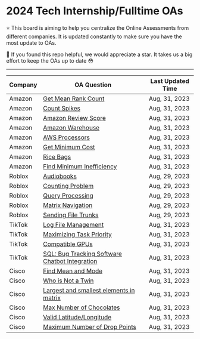 # 2024 Tech Internship/Fulltime OAs

⭐️ This board is aiming to help you centralize the Online Assessments from different companies. It is updated constantly to make sure you have the most update to OAs.

🙏 If you found this repo helpful, we would appreciate a star. It takes us a big effort to keep the OAs up to date 😳

---

| Company | OA Question | Last Updated Time |
| --- | --- | --- |
| Amazon | [Get Mean Rank Count](https://fastprep.gitbook.io/amazon-2024-oa/2023-june-aug/get-mean-rank-count-or-intern) | Aug, 31, 2023 |
| Amazon | [Count Spikes](https://fastprep.gitbook.io/amazon-2024-oa/2023-june-aug/count-spikes) | Aug, 31, 2023 |
| Amazon | [Amazon Review Score](https://fastprep.gitbook.io/amazon-2024-oa/2023-june-aug/amazon-review-score) | Aug, 31, 2023 |
| Amazon | [Amazon Warehouse](https://fastprep.gitbook.io/amazon-2024-oa/2023-june-aug/amazon-warehouse) | Aug, 31, 2023 |
| Amazon | [AWS Processors](https://fastprep.gitbook.io/amazon-2024-oa/2023-june-aug/aws-processors) | Aug, 31, 2023 |
| Amazon | [Get Minimum Cost](https://fastprep.gitbook.io/amazon-2024-oa/2023-june-aug/get-minimum-cost) | Aug, 31, 2023 |
| Amazon | [Rice Bags](https://fastprep.gitbook.io/amazon-2024-oa/2023-june-aug/rice-bags) | Aug, 31, 2023 |
| Amazon | [Find Minimum Inefficiency](https://fastprep.gitbook.io/amazon-2024-oa/2023-june-aug/find-minimum-inefficiency) | Aug, 31, 2023 |
| Roblox | [Audiobooks](https://fastprep.gitbook.io/roblox-2024-oa/) | Aug, 29, 2023 |
| Roblox | [Counting Problem](https://fastprep.gitbook.io/roblox-2024-oa/counting-problem-or-ng) | Aug, 29, 2023 |
| Roblox | [Query Processing](https://fastprep.gitbook.io/roblox-2024-oa/query-processing-or-ng) | Aug, 29, 2023 |
| Roblox | [Matrix Navigation](https://fastprep.gitbook.io/roblox-2024-oa/matrix-navigation-or-intern) | Aug, 29, 2023 |
| Roblox | [Sending File Trunks](https://fastprep.gitbook.io/roblox-2024-oa/sending-file-trunks-or-intern) | Aug, 29, 2023 |
| TikTok | [Log File Management](https://fastprep.gitbook.io/tiktok-2024-oa/) | Aug, 31, 2023 |
| TikTok | [Maximizing Task Priority](https://fastprep.gitbook.io/tiktok-2024-oa/maximizing-task-priority-or-ng) | Aug, 31, 2023 |
| TikTok | [Compatible GPUs](https://fastprep.gitbook.io/tiktok-2024-oa/compatible-gpus-or-ng) | Aug, 31, 2023 |
| TikTok | [SQL: Bug Tracking Software Chatbot Integration](https://fastprep.gitbook.io/tiktok-2024-oa/sql-bug-tracking-software-chatbot-integration-or-intern) | Aug, 31, 2023 |
| Cisco | [Find Mean and Mode](https://fastprep.gitbook.io/cisco-2024-oa/) | Aug, 31, 2023 |
| Cisco | [Who is Not a Twin](https://fastprep.gitbook.io/cisco-2024-oa/who-is-not-a-twin-or-intern) | Aug, 31, 2023 |
| Cisco | [Largest and smallest elements in matrix](https://fastprep.gitbook.io/cisco-2024-oa/largest-and-smallest-elements-in-matrix-or-intern) | Aug, 31, 2023 |
| Cisco | [Max Number of Chocolates](https://fastprep.gitbook.io/cisco-2024-oa/max-number-of-chocolates-or-intern) | Aug, 31, 2023 |
| Cisco | [Valid Latitude/Longitude](https://fastprep.gitbook.io/cisco-2024-oa/valid-latitude-longitude-or-intern) | Aug, 31, 2023 |
| Cisco | [Maximum Number of Drop Points](https://fastprep.gitbook.io/cisco-2024-oa/maximum-number-of-drop-points-or-intern) | Aug, 31, 2023 |
